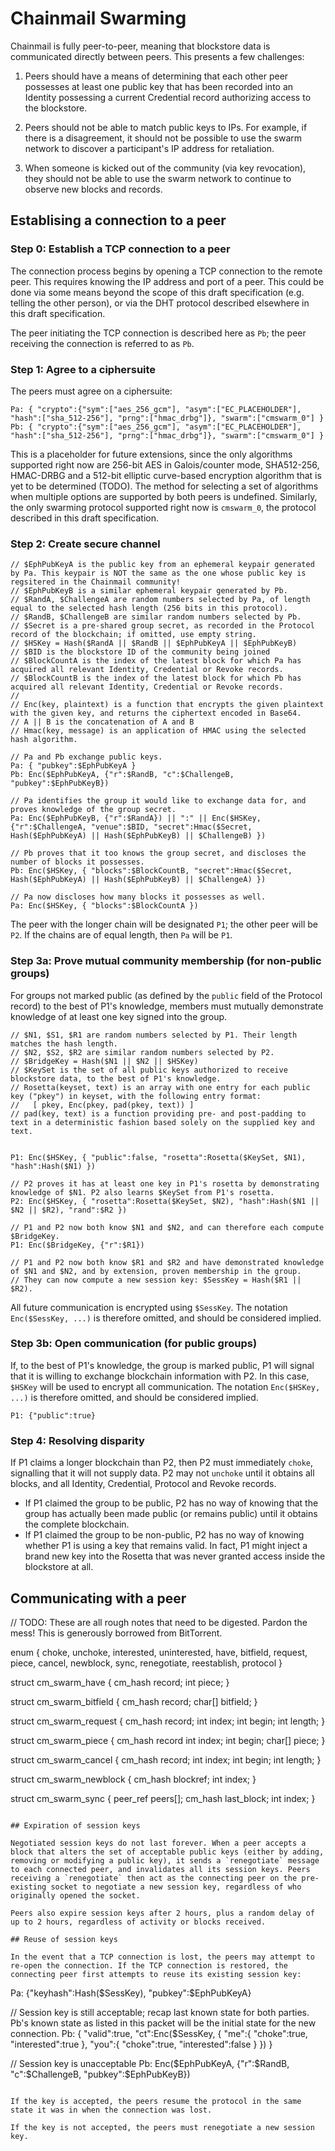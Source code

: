 # Chainmail Swarming

Chainmail is fully peer-to-peer, meaning that blockstore data is communicated directly between peers. This presents a few challenges:

1. Peers should have a means of determining that each other peer possesses at least one public key that has been recorded into an Identity possessing a current Credential record authorizing access to the blockstore.

2. Peers should not be able to match public keys to IPs. For example, if there is a disagreement, it should not be possible to use the swarm network to discover a participant's IP address for retaliation.

3. When someone is kicked out of the community (via key revocation), they should not be able to use the swarm network to continue to observe new blocks and records.

## Establising a connection to a peer

### Step 0: Establish a TCP connection to a peer
The connection process begins by opening a TCP connection to the remote peer. This requires knowing the IP address and port of a peer. This could be done via some means beyond the scope of this draft specification (e.g. telling the other person), or via the DHT protocol described elsewhere in this draft specification.

The peer initiating the TCP connection is described here as `Pb`; the peer receiving the connection is referred to as `Pb`.

### Step 1: Agree to a ciphersuite
The peers must agree on a ciphersuite:

```
Pa: { "crypto":{"sym":["aes_256_gcm"], "asym":["EC_PLACEHOLDER"], "hash":["sha_512-256"], "prng":["hmac_drbg"]}, "swarm":["cmswarm_0"] }
Pb: { "crypto":{"sym":["aes_256_gcm"], "asym":["EC_PLACEHOLDER"], "hash":["sha_512-256"], "prng":["hmac_drbg"]}, "swarm":["cmswarm_0"] }
```

This is a placeholder for future extensions, since the only algorithms supported right now are 256-bit AES in Galois/counter mode, SHA512-256, HMAC-DRBG and a 512-bit elliptic curve-based encryption algorithm that is yet to be determined (TODO). The method for selecting a set of algorithms when multiple options are supported by both peers is undefined. Similarly, the only swarming protocol supported right now is `cmswarm_0`, the protocol described in this draft specification.

### Step 2: Create secure channel

```
// $EphPubKeyA is the public key from an ephemeral keypair generated by Pa. This keypair is NOT the same as the one whose public key is regsitered in the Chainmail community!
// $EphPubKeyB is a similar ephemeral keypair generated by Pb.
// $RandA, $ChallengeA are random numbers selected by Pa, of length equal to the selected hash length (256 bits in this protocol).
// $RandB, $ChallengeB are similar random numbers selected by Pb.
// $Secret is a pre-shared group secret, as recorded in the Protocol record of the blockchain; if omitted, use empty string.
// $HSKey = Hash($RandA || $RandB || $EphPubKeyA || $EphPubKeyB)
// $BID is the blockstore ID of the community being joined
// $BlockCountA is the index of the latest block for which Pa has acquired all relevant Identity, Credential or Revoke records.
// $BlockCountB is the index of the latest block for which Pb has acquired all relevant Identity, Credential or Revoke records.
//
// Enc(key, plaintext) is a function that encrypts the given plaintext with the given key, and returns the ciphertext encoded in Base64.
// A || B is the concatenation of A and B
// Hmac(key, message) is an application of HMAC using the selected hash algorithm.

// Pa and Pb exchange public keys.
Pa: { "pubkey":$EphPubKeyA }
Pb: Enc($EphPubKeyA, {"r":$RandB, "c":$ChallengeB, "pubkey":$EphPubKeyB})

// Pa identifies the group it would like to exchange data for, and proves knowledge of the group secret.
Pa: Enc($EphPubKeyB, {"r":$RandA}) || ":" || Enc($HSKey, {"r":$ChallengeA, "venue":$BID, "secret":Hmac($Secret, Hash($EphPubKeyA) || Hash($EphPubKeyB) || $ChallengeB) })

// Pb proves that it too knows the group secret, and discloses the number of blocks it possesses.
Pb: Enc($HSKey, { "blocks":$BlockCountB, "secret":Hmac($Secret, Hash($EphPubKeyA) || Hash($EphPubKeyB) || $ChallengeA) })

// Pa now discloses how many blocks it possesses as well.
Pa: Enc($HSKey, { "blocks":$BlockCountA })
```

The peer with the longer chain will be designated `P1`; the other peer will be `P2`. If the chains are of equal length, then `Pa` will be `P1`.

### Step 3a: Prove mutual community membership (for non-public groups)

For groups not marked public (as defined by the `public` field of the Protocol record) to the best of P1's knowledge, members must mutually demonstrate knowledge of at least one key signed into the group.

```
// $N1, $S1, $R1 are random numbers selected by P1. Their length matches the hash length.
// $N2, $S2, $R2 are similar random numbers selected by P2.
// $BridgeKey = Hash($N1 || $N2 || $HSKey)
// $KeySet is the set of all public keys authorized to receive blockstore data, to the best of P1's knowledge.
// Rosetta(keyset, text) is an array with one entry for each public key ("pkey") in keyset, with the following entry format:
//   [ pkey, Enc(pkey, pad(pkey, text)) ]
// pad(key, text) is a function providing pre- and post-padding to text in a deterministic fashion based solely on the supplied key and text.


P1: Enc($HSKey, { "public":false, "rosetta":Rosetta($KeySet, $N1), "hash":Hash($N1) })

// P2 proves it has at least one key in P1's rosetta by demonstrating knowledge of $N1. P2 also learns $KeySet from P1's rosetta.
P2: Enc($HSKey, { "rosetta":Rosetta($KeySet, $N2), "hash":Hash($N1 || $N2 || $R2), "rand":$R2 })

// P1 and P2 now both know $N1 and $N2, and can therefore each compute $BridgeKey.
P1: Enc($BridgeKey, {"r":$R1})

// P1 and P2 now both know $R1 and $R2 and have demonstrated knowledge of $N1 and $N2, and by extension, proven membership in the group.
// They can now compute a new session key: $SessKey = Hash($R1 || $R2).
```

All future communication is encrypted using `$SessKey`. The notation `Enc($SessKey, ...)` is therefore omitted, and should be considered implied.

### Step 3b: Open communication (for public groups)

If, to the best of P1's knowledge, the group is marked public, P1 will signal that it is willing to exchange blockchain information with P2. In this case, `$HSKey` will be used to encrypt all communication. The notation `Enc($HSKey, ...)` is therefore omitted, and should be considered implied.

```
P1: {"public":true}
```

### Step 4: Resolving disparity

If P1 claims a longer blockchain than P2, then P2 must immediately `choke`, signalling that it will not supply data. P2 may not `unchoke` until it obtains all blocks, and all Identity, Credential, Protocol and Revoke records.

* If P1 claimed the group to be public, P2 has no way of knowing that the group has actually been made public (or remains public) until it obtains the complete blockchain.
* If P1 claimed the group to be non-public, P2 has no way of knowing whether P1 is using a key that remains valid. In fact, P1 might inject a brand new key into the Rosetta that was never granted access inside the blockstore at all.

## Communicating with a peer
// TODO: These are all rough notes that need to be digested. Pardon the mess! This is generously borrowed from BitTorrent.

enum {
  choke,
  unchoke,
  interested,
  uninterested,
  have,
  bitfield,
  request,
  piece,
  cancel,
  newblock,
  sync,
  renegotiate,
  reestablish,
  protocol
}

struct cm_swarm_have {
  cm_hash record;
  int piece;
}

struct cm_swarm_bitfield {
  cm_hash record;
  char[] bitfield;
}

struct cm_swarm_request {
  cm_hash record;
  int index;
  int begin;
  int length;
}

struct cm_swarm_piece {
  cm_hash record
  int index;
  int begin;
  char[] piece;
}

struct cm_swarm_cancel {
  cm_hash record;
  int index;
  int begin;
  int length;
}

struct cm_swarm_newblock {
  cm_hash blockref;
  int index;
}

struct cm_swarm_sync {
  peer_ref peers[];
  cm_hash last_block;
  int index;
}
```

## Expiration of session keys

Negotiated session keys do not last forever. When a peer accepts a block that alters the set of acceptable public keys (either by adding, removing or modifying a public key), it sends a `renegotiate` message to each connected peer, and invalidates all its session keys. Peers receiving a `renegotiate` then act as the connecting peer on the pre-existing socket to negotiate a new session key, regardless of who originally opened the socket.

Peers also expire session keys after 2 hours, plus a random delay of up to 2 hours, regardless of activity or blocks received.

## Reuse of session keys

In the event that a TCP connection is lost, the peers may attempt to re-open the connection. If the TCP connection is restored, the connecting peer first attempts to reuse its existing session key:

```
Pa: {"keyhash":Hash($SessKey), "pubkey":$EphPubKeyA}

// Session key is still acceptable; recap last known state for both parties. Pb's known state as listed in this packet will be the initial state for the new connection.
Pb: { "valid":true, "ct":Enc($SessKey, { "me":{ "choke":true, "interested":true }, "you":{ "choke":true, "interested":false } }) }

// Session key is unacceptable
Pb: Enc($EphPubKeyA, {"r":$RandB, "c":$ChallengeB, "pubkey":$EphPubKeyB})
```

If the key is accepted, the peers resume the protocol in the same state it was in when the connection was lost.

If the key is not accepted, the peers must renegotiate a new session key.